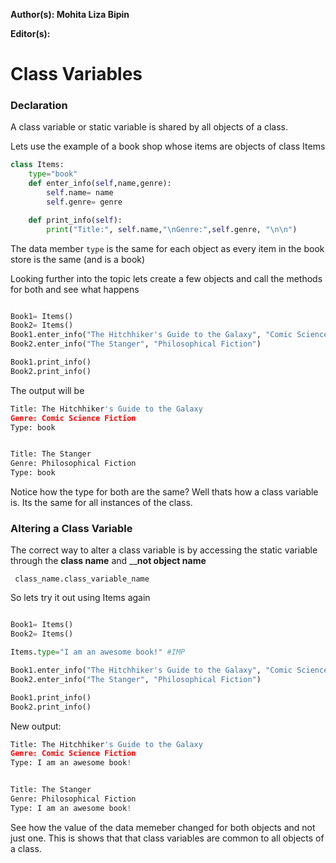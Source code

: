 **Author(s): Mohita Liza Bipin**

**Editor(s):**


# Class Variables

### Declaration

A class variable or static variable is shared by all objects of a class.

Lets use the example of a book shop whose items are objects of class Items

```python
class Items:
    type="book"
    def enter_info(self,name,genre):
        self.name= name
        self.genre= genre

    def print_info(self):
        print("Title:", self.name,"\nGenre:",self.genre, "\n\n")
```

The data member ```type``` is the same for each object as every item in the
book store is the same (and is a book)

Looking further into the topic lets create a few objects and call the methods
for both and see what happens

```python

Book1= Items()
Book2= Items()
Book1.enter_info("The Hitchhiker's Guide to the Galaxy", "Comic Science Fiction")
Book2.enter_info("The Stanger", "Philosophical Fiction")

Book1.print_info()
Book2.print_info()
```

The output will be

```python
Title: The Hitchhiker's Guide to the Galaxy
Genre: Comic Science Fiction
Type: book


Title: The Stanger
Genre: Philosophical Fiction
Type: book
```

Notice how the type for both are the same? Well thats how a class variable
is. Its the same for all instances of the class.

### Altering a Class Variable

The correct way to alter a class variable is by accessing the static variable
through the **class name** and __**not object name**

``` class_name.class_variable_name```

So lets try it out using Items again

```python

Book1= Items()
Book2= Items()

Items.type="I am an awesome book!" #IMP

Book1.enter_info("The Hitchhiker's Guide to the Galaxy", "Comic Science Fiction")
Book2.enter_info("The Stanger", "Philosophical Fiction")

Book1.print_info()
Book2.print_info()
```

New output:

``` python
Title: The Hitchhiker's Guide to the Galaxy
Genre: Comic Science Fiction
Type: I am an awesome book!


Title: The Stanger
Genre: Philosophical Fiction
Type: I am an awesome book!
```

See how the value of the data memeber changed for both objects and not just
one. This is shows that that class variables are common to all objects of a class.
